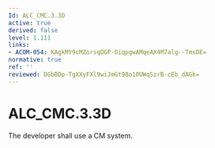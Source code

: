 ```yaml
---
Id: ALC_CMC.3.3D
active: true
derived: false
level: 1.111
links:
- ACOM-054: KAgkMY9cMZorsqDGP-OiqpgwAMqeAX4M7alg--TmsDE=
normative: true
ref: ''
reviewed: DGbBDp-TgXXyFXl9wiJmGt98o10UWqSzrB-cEb_dAGk=
---
```


# ALC_CMC.3.3D

The developer shall use a CM system.